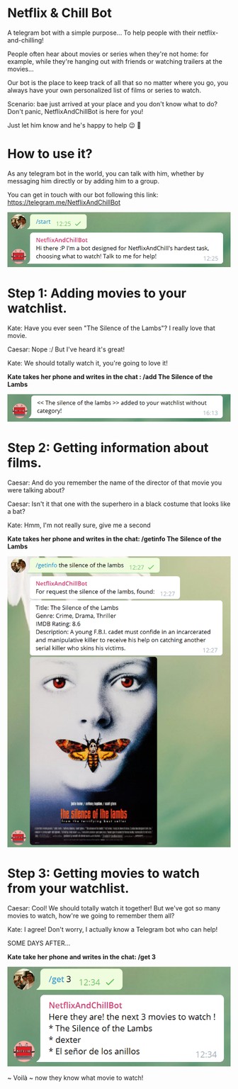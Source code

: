 # Netflix & Chill Bot

A telegram bot with a simple purpose... To help people with their netflix-and-chilling!

People often hear about movies or series when they're not home: for example, while they're hanging out with friends or watching trailers at the movies...

Our bot is the place to keep track of all that so no matter where you go, you always have your own personalized list of films or series to watch.

Scenario: bae just arrived at your place and you don't know what to do?
Don't panic, NetflixAndChillBot is here for you!

Just let him know and he's happy to help :wink: :movie_camera:

# How to use it?

As any telegram bot in the world, you can talk with him, whether by messaging him directly or by adding him to a group.

You can get in touch with our bot following this link: https://telegram.me/NetflixAndChillBot

![axolotls](/readme-images/sshot1.png)

# Step 1: Adding movies to your watchlist.

 Kate: Have you ever seen "The Silence of the Lambs"? I really love that movie.
 
 Caesar: Nope :/ But I've heard it's great!
 
 Kate: We should totally watch it, you're going to love it!
 
__Kate takes her phone and writes in the chat : /add The Silence of the Lambs__ 

![axolotls](/readme-images/sshot9.png)
 
# Step 2: Getting information about films.
 
 Caesar: And do you remember the name of the director of that movie you were talking about?
 
 Caesar: Isn't it that one with the superhero in a black costume that looks like a bat?
 
 Kate: Hmm, I'm not really sure, give me a second
 
 __Kate takes her phone and writes in the chat: /getinfo The Silence of the Lambs__ 
 
 ![axolotls](/readme-images/sshot2.png)
 
 # Step 3: Getting movies to watch from your watchlist.

 Caesar: Cool! We should totally watch it together! But we've got so many movies to watch, how're we going to remember them all?
 
 Kate: I agree! Don't worry, I actually know a Telegram bot who can help!
 
 SOME DAYS AFTER...
 
 
 
 __Kate take her phone and writes in the chat: /get 3__
 
 ![axolotls](/readme-images/sshot6.png)

~ Voilà ~ now they know what movie to watch!

